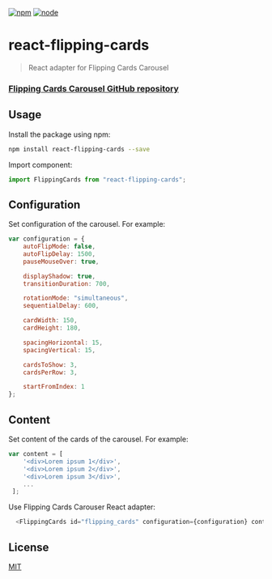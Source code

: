 [![npm][npm]][npm-url]
[![node][node]][node-url]
# react-flipping-cards

> React adapter for Flipping Cards Carousel

### [Flipping Cards Carousel GitHub repository]

## Usage

Install the package using npm:
```sh
npm install react-flipping-cards --save
```

Import component:

```javascript
import FlippingCards from "react-flipping-cards";
```

## Configuration

Set configuration of the carousel. For example:

```javascript
var configuration = {
    autoFlipMode: false,
    autoFlipDelay: 1500,
    pauseMouseOver: true,

    displayShadow: true,
    transitionDuration: 700,

    rotationMode: "simultaneous",
    sequentialDelay: 600,

    cardWidth: 150,
    cardHeight: 180,

    spacingHorizontal: 15,
    spacingVertical: 15,

    cardsToShow: 3,
    cardsPerRow: 3,

    startFromIndex: 1
};
```

## Content

Set content of the cards of the carousel. For example:

```javascript
var content = [
    '<div>Lorem ipsum 1</div>',
    '<div>Lorem ipsum 2</div>',
    '<div>Lorem ipsum 3</div>',
    ...
 ];
```

Use Flipping Cards Carouser React adapter:

```javascript
  <FlippingCards id="flipping_cards" configuration={configuration} content={content} />
```

License
----

[MIT](http://www.opensource.org/licenses/mit-license.php)

[//]: #

[Flipping Cards Carousel GitHub repository]: <https://github.com/mad48/flipping-cards/>

[npm]: https://img.shields.io/npm/v/react-flipping-cards.svg
[npm-stats]: https://img.shields.io/npm/dm/react-flipping-cards.svg
[npm-url]: https://npmjs.com/package/react-flipping-cards

[node]: https://img.shields.io/node/v/react-flipping-cards.svg
[node-url]: https://nodejs.org